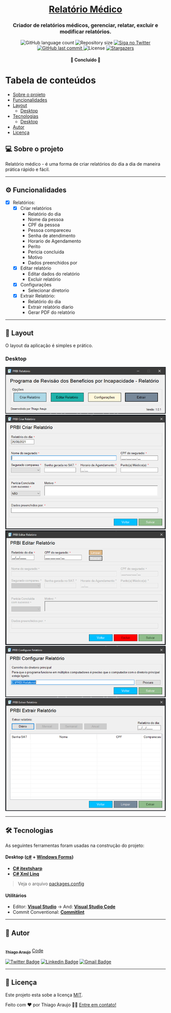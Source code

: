 

<h1 align="center">
    <a href="#" alt="feito em C#"> Relatório Médico </a>
</h1>

<h3 align="center">
    Criador de relatórios médicos, gerenciar, relatar, excluir e modificar relatórios.
</h3>

<p align="center">
  <img alt="GitHub language count" src="https://img.shields.io/github/languages/count/lThiag0/PRBI-Relatorio?color=%2304D361">

  <img alt="Repository size" src="https://img.shields.io/github/repo-size/lThiag0/PRBI-Relatorio">

  <a href="https://www.twitter.com/Thiago_arauj7/">
    <img alt="Siga no Twitter" src="https://img.shields.io/twitter/url?url=https%3A%2F%2Fgithub.com%lThiag0%2PRBI-Relatorio">
  </a>
  
  <a href="https://github.com/lThiag0/PRBI-Relatorio/commits/master">
    <img alt="GitHub last commit" src="https://img.shields.io/github/last-commit/lThiag0/PRBI-Relatorio">
  </a>
    
   <img alt="License" src="https://img.shields.io/badge/license-MIT-brightgreen">
   <a href="https://github.com/lThiag0/PRBI-Relatorio/stargazers">
    <img alt="Stargazers" src="https://img.shields.io/github/stars/lThiag0/PRBI-Relatorio?style=social">
  </a>
 
</p>

<h4 align="center">
	🚧 Concluído 🚧
</h4>

Tabela de conteúdos
=================
<!--ts-->
   * [Sobre o projeto](#-sobre-o-projeto)
   * [Funcionalidades](#-funcionalidades)
   * [Layout](#-layout)
     * [Desktop](#Desktop)
   * [Tecnologias](#-tecnologias)
     * [Desktop](#user-content-website--Desktop----typescript)
   * [Autor](#-autor)
   * [Licença](#user-content--licença)
<!--te-->


## 💻 Sobre o projeto

Relatório médico - é uma forma de criar relatórios do dia a dia de maneira prática rápido e fácil.

---

## ⚙️ Funcionalidades

- [x] Relatórios:
  - [x] Criar relatórios 
    - Relatório do dia
    - Nome da pessoa
    - CPF da pessoa
    - Pessoa compareceu
    - Senha de atendimento
    - Horario de Agendamento
    - Perito
    - Pericia concluida
    - Motivo
    - Dados preenchidos por
  - [x] Editar relatório
    - Editar dados do relatório
    - Excluir relatório
  - [x] Configurações
    - Selecionar diretorio
  - [x] Extrair Relatório: 
    - Relatório do dia
    - Extrair relatório diario
    - Gerar PDF do relatório

---

## 🎨 Layout

O layout da aplicação é simples e prático.

### Desktop

<p align="center">
  <img alt="NextLevelWeek" title="#NextLevelWeek" src="./assets/MenuInicial.png">

  <img alt="NextLevelWeek" title="#NextLevelWeek" src="./assets/CriarRelatorio.png">

  <img alt="NextLevelWeek" title="#NextLevelWeek" src="./assets/EditarRelatorio.png">

  <img alt="NextLevelWeek" title="#NextLevelWeek" src="./assets/ConfigurarRelatorio.png">

  <img alt="NextLevelWeek" title="#NextLevelWeek" src="./assets/ExtrairRelatorio.png">
</p>

---

## 🛠 Tecnologias

As seguintes ferramentas foram usadas na construção do projeto:

#### **Desktop**  ([c#](https://docs.microsoft.com/pt-br/dotnet/csharp/)  +  [Windows Forms](https://docs.microsoft.com/pt-br/visualstudio/ide/create-csharp-winform-visual-studio?view=vs-2019))

-   **[C# itextsharp](https://www.nuget.org/packages/iTextSharp/)**
-   **[C# Xml Linq](https://docs.microsoft.com/pt-br/dotnet/standard/linq/linq-xml-overview)**

> Veja o arquivo  [packages.config](https://github.com/lThiag0/PRBI-Relatorio/tree/master/PRBIrelatorio/packages.config)

#### [](https://github.com/lThiag0/PRBI-Relatorio#utilit%C3%A1rios)**Utilitários**

-   Editor:  **[Visual Studio](https://visualstudio.microsoft.com/pt-br/)**  → And:  **[Visual Studio Code](https://code.visualstudio.com/)**
-   Commit Conventional:  **[Commitlint](https://github.com/conventional-changelog/commitlint)**


---

## 🦸 Autor

<a href="#">
 <img style="border-radius: 50%;" src="https://avatars.githubusercontent.com/u/35664788?s=400&u=aa369eb231c7e59df16175f102af672bcf850acd&v=4" width="100px;" alt=""/>
 <br />
 <sub><b>Thiago Araujo</b></sub></a> <a href="#" title="Coding">Code</a>
 <br />

[![Twitter Badge](https://img.shields.io/badge/-@Thiago_arauj7-1ca0f1?style=flat-square&labelColor=1ca0f1&logo=twitter&logoColor=white&link=https://twitter.com/Thiago_arauj7)](https://twitter.com/Thiago_arauj7) [![Linkedin Badge](https://img.shields.io/badge/-Thiago-blue?style=flat-square&logo=Linkedin&logoColor=white&link=https://www.linkedin.com/in/thiago-araujo-furtado/)](https://www.linkedin.com/in/thiago-araujo-furtado/) 
[![Gmail Badge](https://img.shields.io/badge/-thiaguinhofurtado07@gmail.com-c14438?style=flat-square&logo=Gmail&logoColor=white&link=mailto:thiaguinhofurtado07@gmail.com)](mailto:thiaguinhofurtado07@gmail.com)

---

## 📝 Licença

Este projeto esta sobe a licença [MIT](./LICENSE).

Feito com ❤️ por Thiago Araujo 👋🏽 [Entre em contato!](https://www.linkedin.com/in/thiago-araujo-furtado/)
